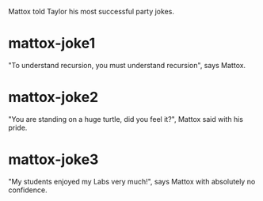 Mattox told Taylor his most successful party jokes.

# mattox-joke1
"To understand recursion, you must understand recursion", says Mattox.

# mattox-joke2
"You are standing on a huge turtle, did you feel it?", Mattox said with his pride.

# mattox-joke3
"My students enjoyed my Labs very much!", says Mattox with absolutely no confidence.
